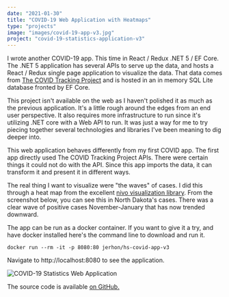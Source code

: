 ```yaml
---
date: "2021-01-30"
title: "COVID-19 Web Application with Heatmaps"
type: "projects"
image: "images/covid-19-app-v3.jpg"
project: "covid-19-statistics-application-v3"
---
```


I wrote another COVID-19 app.
This time in React / Redux .NET 5 / EF Core.
The .NET 5 application has several APIs to serve up the data, and hosts a React / Redux single page application to visualize the data.
That data comes from [The COVID Tracking Project](https://covidtracking.com/) and is hosted in an in memory SQL Lite database fronted by EF Core.

This project isn't available on the web as I haven't polished it as much as the previous application.
It's a little rough around the edges from an end user perspective.
It also requires more infrastructure to run since it's utilizing .NET core with a Web API to run.
It was just a way for me to try piecing together several technologies and libraries I've been meaning to dig deeper into.

This web application behaves differently from my first COVID app.
The first app directly used The COVID Tracking Project APIs.
There were certain things it could not do with the API.
Since this app imports the data, it can transform it and present it in different ways.

The real thing I want to visualize were "the waves" of cases.
I did this through a heat map from the excellent [nivo visualization library](https://nivo.rocks/).
From the screenshot below, you can see this in North Dakota's cases.
There was a clear wave of positive cases November-January that has now trended downward.

The app can be run as a docker container.
If you want to give it a try, and have docker installed here's the command line to download and run it.

```docker run --rm -it -p 8080:80 jerhon/hs-covid-app-v3```

Navigate to http://localhost:8080 to see the application.

![COVID-19 Statistics Web Application](images/covid-19-app-v3.jpg)

The source code is available [on GitHub.](https://github.com/jerhon/covid-19-stats-v3)
